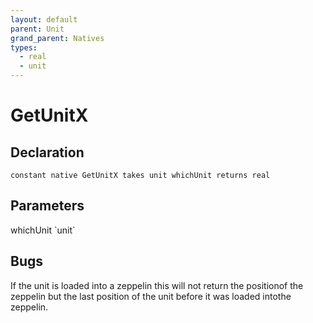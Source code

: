 ```yaml
---
layout: default
parent: Unit
grand_parent: Natives
types:
  - real
  - unit
---
```


# GetUnitX

## Declaration

```
constant native GetUnitX takes unit whichUnit returns real
```

## Parameters
<dl>
  <dt>whichUnit `unit`</dt>
  <dd></dd>
</dl>

## Bugs 
If the unit is loaded into a zeppelin this will not return the positionof the zeppelin but the last position of the unit before it was loaded intothe zeppelin.
